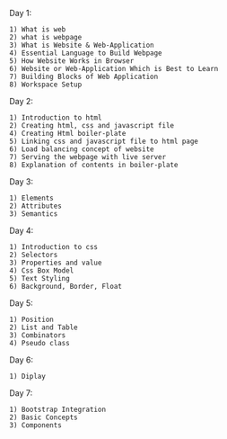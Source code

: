 Day 1:

	1) What is web
	2) what is webpage
	3) What is Website & Web-Application
	4) Essential Language to Build Webpage
	5) How Website Works in Browser
	6) Website or Web-Application Which is Best to Learn
	7) Building Blocks of Web Application
	8) Workspace Setup


Day 2:

	1) Introduction to html
	2) Creating html, css and javascript file
	4) Creating Html boiler-plate
	5) Linking css and javascript file to html page
	6) Load balancing concept of website
	7) Serving the webpage with live server
	8) Explanation of contents in boiler-plate


Day 3:

	1) Elements
	2) Attributes
	3) Semantics


Day 4:

	1) Introduction to css
	2) Selectors
	3) Properties and value
	4) Css Box Model
	5) Text Styling
	6) Background, Border, Float


Day 5:

	1) Position
	2) List and Table
	3) Combinators
	4) Pseudo class


Day 6:

	1) Diplay


Day 7:

	1) Bootstrap Integration
	2) Basic Concepts
	3) Components